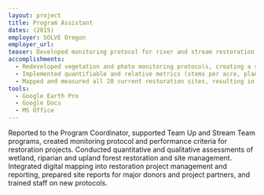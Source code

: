```yaml
---
layout: project
title: Program Assistant
dates: (2015)
employer: SOLVE Oregon
employer_url:
teaser: Developed monitoring protocol for river and stream restoration projects.
accomplishments:
  - Redeveloped vegetation and photo monitoring protocols, creating a site condition report template used both internally and externally to more effectively and clearly convey site data.
  - Implemented quantifiable and relative metrics (stems per acre, plant health, invasive species groundcover) into vegetation monitoring protocol, enabling SOLVE to accurately measure and compare restoration effort success.
  - Mapped and measured all 20 current restoration sites, resulting in more accurate planning, management, reporting and resource tracking.
tools:
  - Google Earth Pro
  - Google Docs
  - MS Office
---
```

Reported to the Program Coordinator, supported Team Up and Stream Team programs, created monitoring protocol and performance criteria for restoration projects. Conducted quantitative and qualitative assessments of wetland, riparian and upland forest restoration and site management. Integrated digital mapping into restoration project management and reporting, prepared site reports for major donors and project partners, and trained staff on new protocols.
